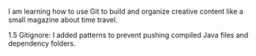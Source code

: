 I am learning how to use Git to build and organize creative content like a small magazine about time travel.

1.5
Gitignore: I added patterns to prevent pushing compiled Java files and dependency folders.
